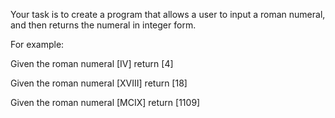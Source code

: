 Your task is to create a program that allows a user to input a roman numeral, and then returns the numeral in integer form.

For example:

Given the roman numeral [IV] return [4]

Given the roman numeral [XVIII] return [18]

Given the roman numeral [MCIX] return [1109]
